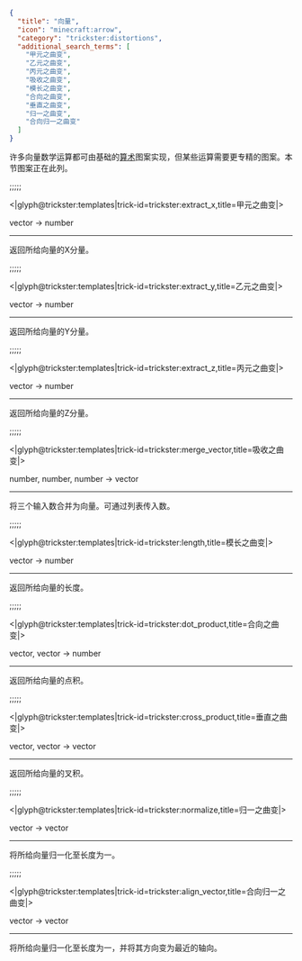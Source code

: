 ```json
{
  "title": "向量",
  "icon": "minecraft:arrow",
  "category": "trickster:distortions",
  "additional_search_terms": [
    "甲元之曲变",
    "乙元之曲变",
    "丙元之曲变",
    "吸收之曲变",
    "模长之曲变",
    "合向之曲变",
    "垂直之曲变",
    "归一之曲变",
    "合向归一之曲变"
  ]
}
```

许多向量数学运算都可由基础的[算术](^trickster:distortions/arithmetic)图案实现，但某些运算需要更专精的图案。本节图案正在此列。

;;;;;

<|glyph@trickster:templates|trick-id=trickster:extract_x,title=甲元之曲变|>

vector -> number

---

返回所给向量的X分量。

;;;;;

<|glyph@trickster:templates|trick-id=trickster:extract_y,title=乙元之曲变|>

vector -> number

---

返回所给向量的Y分量。

;;;;;

<|glyph@trickster:templates|trick-id=trickster:extract_z,title=丙元之曲变|>

vector -> number

---

返回所给向量的Z分量。

;;;;;

<|glyph@trickster:templates|trick-id=trickster:merge_vector,title=吸收之曲变|>

number, number, number -> vector

---

将三个输入数合并为向量。可通过列表传入数。

;;;;;

<|glyph@trickster:templates|trick-id=trickster:length,title=模长之曲变|>

vector -> number

---

返回所给向量的长度。

;;;;;

<|glyph@trickster:templates|trick-id=trickster:dot_product,title=合向之曲变|>

vector, vector -> number

---

返回所给向量的点积。

;;;;;

<|glyph@trickster:templates|trick-id=trickster:cross_product,title=垂直之曲变|>

vector, vector -> vector

---

返回所给向量的叉积。

;;;;;

<|glyph@trickster:templates|trick-id=trickster:normalize,title=归一之曲变|>

vector -> vector

---

将所给向量归一化至长度为一。

;;;;;

<|glyph@trickster:templates|trick-id=trickster:align_vector,title=合向归一之曲变|>

vector -> vector

---

将所给向量归一化至长度为一，并将其方向变为最近的轴向。
